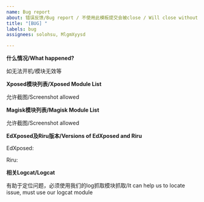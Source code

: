 ```yaml
---
name: Bug report
about: 错误反馈/Bug report / 不使用此模板提交会被close / Will close without this template
title: "[BUG] "
labels: bug
assignees: solohsu, MlgmXyysd

---
```


**什么情况/What happened?**

如无法开机/模块无效等

**Xposed模块列表/Xposed Module List**

允许截图/Screenshot allowed

**Magisk模块列表/Magisk Module List**

允许截图/Screenshot allowed

**EdXposed及Riru版本/Versions of EdXposed and Riru**

EdXposed:

Riru:

**相关Logcat/Logcat**

有助于定位问题，必须使用我们的log抓取模块抓取/It can help us to locate issue, must use our logcat module
